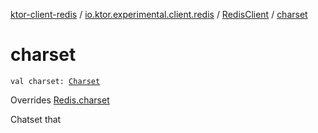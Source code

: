 [ktor-client-redis](../../index.md) / [io.ktor.experimental.client.redis](../index.md) / [RedisClient](index.md) / [charset](./charset.md)

# charset

`val charset: `[`Charset`](http://docs.oracle.com/javase/6/docs/api/java/nio/charset/Charset.html)

Overrides [Redis.charset](../-redis/charset.md)

Chatset that

